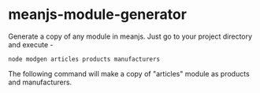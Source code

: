 # meanjs-module-generator
Generate a copy of any module in meanjs. Just go to your project directory and execute - 

`node modgen articles products manufacturers`

The following command will make a copy of "articles" module as products and manufacturers.
